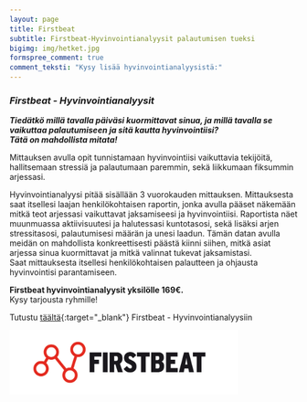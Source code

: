 ```yaml
---
layout: page
title: Firstbeat
subtitle: Firstbeat-Hyvinvointianalyysit palautumisen tueksi
bigimg: img/hetket.jpg
formspree_comment: true
comment_teksti: "Kysy lisää hyvinvointianalyysistä:"
---
```


### ***Firstbeat - Hyvinvointianalyysit***

***Tiedätkö millä tavalla päiväsi kuormittavat sinua, ja millä tavalla se vaikuttaa palautumiseen ja sitä kautta hyvinvointiisi?  
Tätä on mahdollista mitata!***

Mittauksen avulla opit tunnistamaan hyvinvointiisi vaikuttavia tekijöitä, hallitsemaan stressiä ja palautumaan paremmin, sekä liikkumaan fiksummin arjessasi.

Hyvinvointianalyysi pitää sisällään 3 vuorokauden mittauksen. Mittauksesta saat itsellesi laajan henkilökohtaisen raportin, jonka avulla pääset näkemään mitkä teot arjessasi vaikuttavat jaksamiseesi ja hyvinvointiisi.  Raportista näet muunmuassa aktiivisuutesi ja halutessasi kuntotasosi, sekä lisäksi arjen stressitasosi, palautumisesi määrän ja unesi laadun. Tämän datan avulla meidän on  mahdollista konkreettisesti päästä kiinni siihen, mitkä asiat arjessa sinua kuormittavat ja mitkä valinnat tukevat jaksamistasi.  
Saat mittauksesta itsellesi henkilökohtaisen palautteen ja ohjausta hyvinvointisi parantamiseen.

**Firstbeat hyvinvointianalyysit yksilölle 169€.**  
Kysy tarjousta ryhmille!

Tutustu [täältä](https://www.firstbeat.com/fi/tyo-ja-hyvinvointi/hyvinvointianalyysi/){:target="_blank"} Firstbeat - Hyvinvointianalyysiin



<img src="/img/firstbeat_logo.jpg" alt="Firstbeat" width="400" class="center-block"/> 

